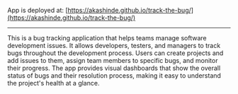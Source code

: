 App is deployed at: [https://akashinde.github.io/track-the-bug/](https://akashinde.github.io/track-the-bug/)

-------------

This is a bug tracking application that helps teams manage software development issues. It allows developers, testers, and managers to track bugs throughout the development process. Users can create projects and add issues to them, assign team members to specific bugs, and monitor their progress. The app provides visual dashboards that show the overall status of bugs and their resolution process, making it easy to understand the project's health at a glance.

